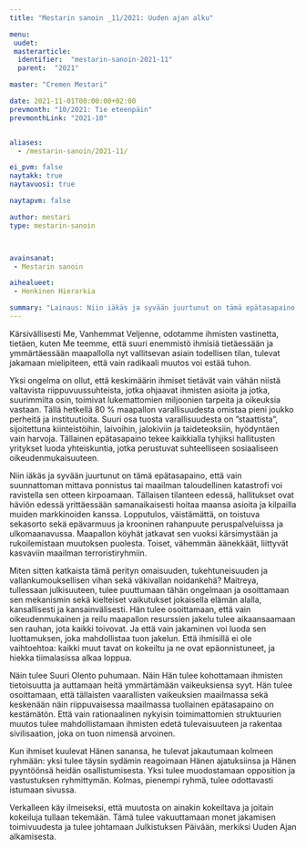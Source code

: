 ```yaml
---
title: "Mestarin sanoin _11/2021: Uuden ajan alku"

menu:
 uudet:
 masterarticle:
  identifier:  "mestarin-sanoin-2021-11"
  parent:  "2021"

master: "Cremen Mestari"

date: 2021-11-01T00:00:00+02:00
prevmonth: "10/2021: Tie eteenpäin"
prevmonthLink: "2021-10"


aliases:
  - /mestarin-sanoin/2021-11/

ei_pvm: false
naytakk: true
naytavuosi: true

naytapvm: false

author: mestari
type: mestarin-sanoin



avainsanat:
 - Mestarin sanoin

aihealueet:
 - Henkinen Hierarkia

summary: "Lainaus: Niin iäkäs ja syvään juurtunut on tämä epätasapaino, että vain suunnattoman mittava ponnistus tai maailman taloudellinen katastrofi voi ravistella sen otteen kirpoamaan."
---
```


Kärsivällisesti Me, Vanhemmat Veljenne, odotamme ihmisten vastinetta, tietäen, kuten Me teemme, että suuri enemmistö ihmisiä tietäessään ja ymmärtäessään maapallolla nyt vallitsevan asiain todellisen tilan, tulevat jakamaan mielipiteen, että vain radikaali muutos voi estää tuhon.

Yksi ongelma on ollut, että keskimäärin ihmiset tietävät vain vähän niistä valtavista riippuvuussuhteista, jotka ohjaavat ihmisten asioita ja jotka, suurimmilta osin, toimivat lukemattomien miljoonien tarpeita ja oikeuksia vastaan. Tällä hetkellä 80 % maapallon varallisuudesta omistaa pieni joukko perheitä ja instituutioita. Suuri osa tuosta varallisuudesta on ”staattista”, sijoitettuna kiinteistöihin, laivoihin, jalokiviin ja taideteoksiin, hyödyntäen vain harvoja. Tällainen epätasapaino tekee kaikkialla tyhjiksi hallitusten yritykset luoda yhteiskuntia, jotka perustuvat suhteelliseen sosiaaliseen oikeudenmukaisuuteen.

Niin iäkäs ja syvään juurtunut on tämä epätasapaino, että vain suunnattoman mittava ponnistus tai maailman taloudellinen katastrofi voi ravistella sen otteen kirpoamaan. Tällaisen tilanteen edessä, hallitukset ovat häviön edessä yrittäessään samanaikaisesti hoitaa maansa asioita ja kilpailla muiden markkinoiden kanssa. Lopputulos, väistämättä, on toistuva sekasorto sekä epävarmuus ja krooninen rahanpuute peruspalveluissa ja ulkomaanavussa. Maapallon köyhät jatkavat sen vuoksi kärsimystään ja rukoilemistaan muutoksen puolesta. Toiset, vähemmän äänekkäät, liittyvät kasvaviin maailman terroristiryhmiin.

Miten sitten katkaista tämä perityn omaisuuden, tukehtuneisuuden ja vallankumouksellisen vihan sekä väkivallan noidankehä? Maitreya, tullessaan julkisuuteen, tulee puuttumaan tähän ongelmaan ja osoittamaan sen mekanismin sekä kielteiset vaikutukset jokaisella elämän alalla, kansallisesti ja kansainvälisesti. Hän tulee osoittamaan, että vain oikeudenmukainen ja reilu maapallon resurssien jakelu tulee aikaansaamaan sen rauhan, jota kaikki toivovat. Ja että vain jakaminen voi luoda sen luottamuksen, joka mahdollistaa tuon jakelun. Että ihmisillä ei ole vaihtoehtoa: kaikki muut tavat on kokeiltu ja ne ovat epäonnistuneet, ja hiekka tiimalasissa alkaa loppua.

Näin tulee Suuri Olento puhumaan. Näin Hän tulee kohottamaan ihmisten tietoisuutta ja auttamaan heitä ymmärtämään vaikeuksiensa syyt. Hän tulee osoittamaan, että tällaisten vaarallisten vaikeuksien maailmassa sekä keskenään näin riippuvaisessa maailmassa tuollainen epätasapaino on kestämätön. Että vain rationaalinen nykyisin toimimattomien struktuurien muutos tulee mahdollistamaan ihmisten edetä tulevaisuuteen ja rakentaa sivilisaation, joka on tuon nimensä arvoinen.

Kun ihmiset kuulevat Hänen sanansa, he tulevat jakautumaan kolmeen ryhmään: yksi tulee täysin sydämin reagoimaan Hänen ajatuksiinsa ja Hänen pyyntöönsä heidän osallistumisesta. Yksi tulee muodostamaan opposition ja vastustuksen ryhmittymän. Kolmas, pienempi ryhmä, tulee odottavasti istumaan sivussa.

Verkalleen käy ilmeiseksi, että muutosta on ainakin kokeiltava ja joitain kokeiluja tullaan tekemään. Tämä tulee vakuuttamaan monet jakamisen toimivuudesta ja tulee johtamaan Julkistuksen Päivään, merkiksi Uuden Ajan alkamisesta.<br>
